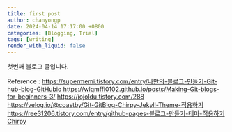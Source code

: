 ```yaml
---
title: first post
author: chanyongp
date: 2024-04-14 17:17:00 +0800
categories: [Blogging, Trial]
tags: [writing]
render_with_liquid: false
---
```


첫번째 블로그 글입니다.

Reference : 
https://supermemi.tistory.com/entry/나만의-블로그-만들기-Git-hub-blog-GitHubio
https://wlqmffl0102.github.io/posts/Making-Git-blogs-for-beginners-3/
https://jojoldu.tistory.com/288
https://velog.io/@coastby/Git-GitBlog-Chirpy-Jekyll-Theme-적용하기
https://ree31206.tistory.com/entry/github-pages-블로그-만들기-테마-적용하기Chirpy